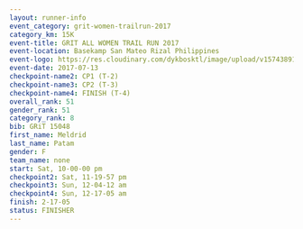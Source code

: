 ```yaml
---
layout: runner-info 
event_category: grit-women-trailrun-2017 
category_km: 15K 
event-title: GRIT ALL WOMEN TRAIL RUN 2017 
event-location: Basekamp San Mateo Rizal Philippines 
event-logo: https://res.cloudinary.com/dykbosktl/image/upload/v1574389137/Logo/a04c0-grit-logo_yxzsau.png 
event-date: 2017-07-13 
checkpoint-name2: CP1 (T-2) 
checkpoint-name3: CP2 (T-3) 
checkpoint-name4: FINISH (T-4) 
overall_rank: 51
gender_rank: 51
category_rank: 8
bib: GRiT 15048
first_name: Meldrid
last_name: Patam
gender: F
team_name: none
start: Sat, 10-00-00 pm
checkpoint2: Sat, 11-19-57 pm
checkpoint3: Sun, 12-04-12 am
checkpoint4: Sun, 12-17-05 am
finish: 2-17-05
status: FINISHER
---
```

